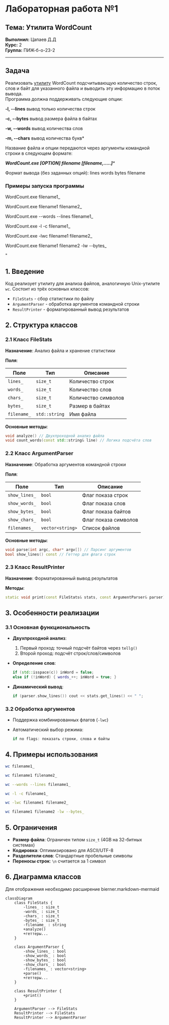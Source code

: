 # Лабораторная работа №1

## Тема: Утилита WordCount

**Выполнил:** Цапаев Д.Д  
**Курс:** 2  
**Группа:** ПИЖ-б-о-23-2  

***

## Задача

Реализовать [утилиту](https://ru.wikipedia.org/wiki/%D0%A3%D1%82%D0%B8%D0%BB%D0%B8%D1%82%D0%B0) WordCount подсчитывающую количество строк, слов и байт для указанного файла и выводить эту информацию в поток вывода.  
Программа должна поддерживать следующие опции:

**-l, --lines**    вывод только количества строк

**-c, --bytes**    вывод размера файла в байтах

**-w, --words**    вывод количества слов

**-m, --chars**     вывод количества букв*

Название файла и опции передаются через аргументы командной строки в следующем формате:

_**WordCount.exe [OPTION] filename [filename,.....]***_

Формат вывода (без заданных опций):
  lines words bytes filename
  
### Примеры запуска программы

WordCount.exe filename1_

WordCount.exe filename1 filename2_

WordCount.exe --words --lines filename1_

WordCount.exe -l -c filename1_

WordCount.exe -lwc filename1 filename2_

WordCount.exe  filename1 filename2 -lw --bytes_

"  

## 1. Введение

Код реализует утилиту для анализа файлов, аналогичную Unix-утилите `wc`. Состоит из трёх основных классов:

- `FileStats` - сбор статистики по файлу
- `ArgumentParser` - обработка аргументов командной строки
- `ResultPrinter` - форматированный вывод результатов

## 2. Структура классов

### 2.1 Класс FileStats

**Назначение**: Анализ файла и хранение статистики

**Поля**:

| Поле | Тип | Описание |
|-------|------|-------------|
| `lines_` | `size_t` | Количество строк |
| `words_` | `size_t` | Количество слов |
| `chars_` | `size_t` | Количество символов |
| `bytes_` | `size_t` | Размер в байтах |
| `filename_` | `std::string` | Имя файла |

**Основные методы**:

```cpp
void analyze() // Двухпроходной анализ файла
void count_words(const std::string& line) // Логика подсчёта слов
```

### 2.2 Класс ArgumentParser

**Назначение**: Обработка аргументов командной строки

**Поля**:

| Поле | Тип | Описание |
|-------|------|-------------|
| `show_lines_` | `bool` | Флаг показа строк |
| `show_words_` | `bool` | Флаг показа слов |
| `show_bytes_` | `bool` | Флаг показа байтов |
| `show_chars_` | `bool` | Флаг показа символов |
| `filenames_` | `vector<string>` | Список файлов |

**Основные методы**:

```cpp
void parse(int argc, char* argv[]) // Парсинг аргументов
bool show_lines() const // Геттер для флага строк
```

### 2.3 Класс ResultPrinter

**Назначение**: Форматированный вывод результатов

**Методы**:

```cpp
static void print(const FileStats& stats, const ArgumentParser& parser)
```

## 3. Особенности реализации

### 3.1 Основная функциональность

- **Двухпроходной анализ**:
  1. Первый проход: точный подсчёт байтов через `tellg()`
  2. Второй проход: подсчёт строк/слов/символов

- **Определение слов**:

  ```cpp
  if (std::isspace(c)) inWord = false;
  else if (!inWord) { words_++; inWord = true; }
  ```

- **Динамический вывод**:

  ```cpp
  if (parser.show_lines()) cout << stats.get_lines() << " ";
  ```

### 3.2 Обработка аргументов

- Поддержка комбинированных флагов (`-lwc`)
- Автоматический выбор режима:

  ```cpp
  if no flags: показать строки, слова и байты
  ```

## 4. Примеры использования

```bash
wc filename1_

wc filename1 filename2_

wc --words --lines filename1_

wc -l -c filename1_

wc -lwc filename1 filename2_

wc filename1 filename2 -lw --bytes_
```

## 5. Ограничения

- **Размер файла**: Ограничен типом `size_t` (4GB на 32-битных системах)
- **Кодировка**: Оптимизировано для ASCII/UTF-8
- **Разделители слов**: Стандартные пробельные символы
- **Переносы строк**: `\n` считается за 1 символ

## 6. Диаграмма классов

Для отображения необходимо расширение bierner.markdown-mermaid

```Mermaid
classDiagram
    class FileStats {
        -lines_ : size_t
        -words_ : size_t
        -chars_ : size_t
        -bytes_ : size_t
        -filename_ : string
        +analyze()
        +геттеры...
    }
    
    class ArgumentParser {
        -show_lines_ : bool
        -show_words_ : bool
        -show_bytes_ : bool
        -show_chars_ : bool
        -filenames_ : vector<string>
        +parse()
        +геттеры...
    }
    
    class ResultPrinter {
        +print()
    }
    
    ArgumentParser --> FileStats
    ResultPrinter --> FileStats
    ResultPrinter --> ArgumentParser
```
